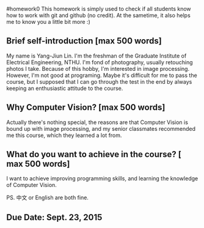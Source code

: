 #homework0
This homework is simply used to check if all students know how to work with git and github (no credit).
At the sametime, it also helps me to know you a little bit more :)

## Brief self-introduction [max 500 words]

My name is Yang-Jiun Lin. I'm the freshman of the Graduate Institute of Electrical Engineering, NTHU. I'm fond of photography, 
usually retouching photos I take. Because of this hobby, I'm interested in image processing. However, I'm not good at programing. Maybe it's difficult for me to pass the course, but I supposed that I can go through the test in the end by always keeping an enthusiastic attitude to the course.    

## Why Computer Vision? [max 500 words]

Actually there's nothing special, the reasons are that Computer Vision is bound up with image processing, and my senior classmates recommended me this course, which they learned a lot from.

## What do you want to achieve in the course? [ max 500 words]

I want to achieve improving programming skills, and learning the knowledge of Computer Vision.


PS. 中文 or English are both fine.

## Due Date: Sept. 23, 2015
